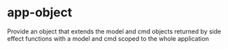 # app-object
Provide an object that extends the model and cmd objects returned by side effect functions with a model and cmd scoped to the whole application
